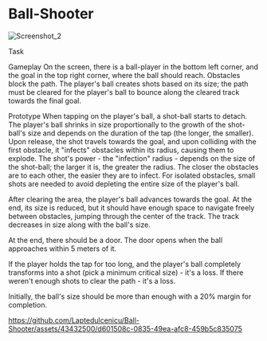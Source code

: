 # Ball-Shooter

![Screenshot_2](https://github.com/Laptedulcenicu/Ball-Shooter/assets/43432500/03f519e3-be64-4dcb-a21b-cc15216c90e0)

Task

Gameplay
On the screen, there is a ball-player in the bottom left corner, and the goal in the top right corner, where the ball should reach. Obstacles block the path. The player's ball creates shots based on its size; the path must be cleared for the player's ball to bounce along the cleared track towards the final goal.

Prototype
When tapping on the player's ball, a shot-ball starts to detach. The player's ball shrinks in size proportionally to the growth of the shot-ball's size and depends on the duration of the tap (the longer, the smaller). Upon release, the shot travels towards the goal, and upon colliding with the first obstacle, it "infects" obstacles within its radius, causing them to explode.
The shot's power - the "infection" radius - depends on the size of the shot-ball; the larger it is, the greater the radius. The closer the obstacles are to each other, the easier they are to infect. For isolated obstacles, small shots are needed to avoid depleting the entire size of the player's ball.

After clearing the area, the player's ball advances towards the goal. At the end, its size is reduced, but it should have enough space to navigate freely between obstacles, jumping through the center of the track. The track decreases in size along with the ball's size.

At the end, there should be a door. The door opens when the ball approaches within 5 meters of it.

If the player holds the tap for too long, and the player's ball completely transforms into a shot (pick a minimum critical size) - it's a loss. If there weren't enough shots to clear the path - it's a loss.

Initially, the ball's size should be more than enough with a 20% margin for completion.

https://github.com/Laptedulcenicu/Ball-Shooter/assets/43432500/d601508c-0835-49ea-afc8-459b5c835075

